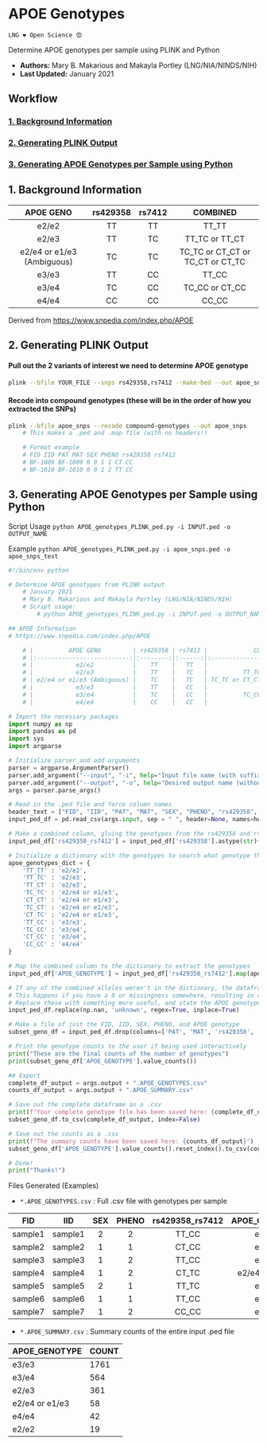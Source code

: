 # APOE Genotypes
`LNG ❤️ Open Science 😍`

Determine APOE genotypes per sample using PLINK and Python
- **Authors:** Mary B. Makarious and Makayla Portley (LNG/NIA/NINDS/NIH)
- **Last Updated:** January 2021


## Workflow
### [1. Background Information](#1)
### [2. Generating PLINK Output](#2)
### [3. Generating APOE Genotypes per Sample using Python](#3)


<a id="1"></a>
## 1. Background Information

|          APOE GENO         | rs429358 | rs7412 |             COMBINED             |
|:--------------------------:|:--------:|:------:|:--------------------------------:|
|            e2/e2           |    TT    |   TT   |               TT_TT              |
|            e2/e3           |    TT    |   TC   |          TT_TC or TT_CT          |
| e2/e4 or e1/e3 (Ambiguous) |    TC    |   TC   | TC_TC or CT_CT or TC_CT or CT_TC |
|            e3/e3           |    TT    |   CC   |               TT_CC              |
|            e3/e4           |    TC    |   CC   |          TC_CC or CT_CC          |
|            e4/e4           |    CC    |   CC   |               CC_CC              |

Derived from https://www.snpedia.com/index.php/APOE


<a id="2"></a>
## 2. Generating PLINK Output

#### Pull out the 2 variants of interest we need to determine APOE genotype
```bash
plink --bfile YOUR_FILE --snps rs429358,rs7412 --make-bed --out apoe_snps
```

#### Recode into compound genotypes (these will be in the order of how you extracted the SNPs)
```bash
plink --bfile apoe_snps --recode compound-genotypes --out apoe_snps
    # This makes a .ped and .map file (with no headers!)

    # Format example
    # FID IID PAT MAT SEX PHENO rs429358 rs7412
    # BF-1009 BF-1009 0 0 1 1 CT CC
    # BF-1010 BF-1010 0 0 1 2 TT CC
```

<a id="3"></a>
## 3. Generating APOE Genotypes per Sample using Python
Script Usage
`python APOE_genotypes_PLINK_ped.py -i INPUT.ped -o OUTPUT_NAME`

Example `python APOE_genotypes_PLINK_ped.py -i apoe_snps.ped -o apoe_snps_test`

```python
#!/bin/env python

# Determine APOE genotypes from PLINK output
    # January 2021
    # Mary B. Makarious and Makayla Portley (LNG/NIA/NINDS/NIH)
    # Script usage:
        # python APOE_genotypes_PLINK_ped.py -i INPUT.ped -o OUTPUT_NAME

## APOE Information
# https://www.snpedia.com/index.php/APOE

    # |          APOE GENO         | rs429358 | rs7412 |             COMBINED             |
    # |:--------------------------:|:--------:|:------:|:--------------------------------:|
    # |            e2/e2           |    TT    |   TT   |               TT_TT              |
    # |            e2/e3           |    TT    |   TC   |          TT_TC or TT_CT          |
    # | e2/e4 or e1/e3 (Ambiguous) |    TC    |   TC   | TC_TC or CT_CT or TC_CT or CT_TC |
    # |            e3/e3           |    TT    |   CC   |               TT_CC              |
    # |            e3/e4           |    TC    |   CC   |          TC_CC or CT_CC          |
    # |            e4/e4           |    CC    |   CC   |               CC_CC              |

# Import the necessary packages
import numpy as np
import pandas as pd
import sys
import argparse

# Initialize parser and add arguments
parser = argparse.ArgumentParser()
parser.add_argument("--input", "-i", help="Input file name (with suffix)")
parser.add_argument("--output", "-o", help="Desired output name (without suffix)")
args = parser.parse_args()

# Read in the .ped file and force column names
header_text = ["FID", "IID", "PAT", "MAT", "SEX", "PHENO", "rs429358", "rs7412"]
input_ped_df = pd.read_csv(args.input, sep = " ", header=None, names=header_text)

# Make a combined column, gluing the genotypes from the rs429358 and rs7412 columns
input_ped_df['rs429358_rs7412'] = input_ped_df['rs429358'].astype(str)+'_'+input_ped_df['rs7412']

# Initialize a dictionary with the genotypes to search what genotype the alleles generate
apoe_genotypes_dict = {
    'TT_TT' : 'e2/e2',
    'TT_TC' : 'e2/e3',
    'TT_CT' : 'e2/e3',
    'TC_TC' : 'e2/e4 or e1/e3',
    'CT_CT' : 'e2/e4 or e1/e3',
    'TC_CT' : 'e2/e4 or e1/e3',
    'CT_TC' : 'e2/e4 or e1/e3',
    'TT_CC' : 'e3/e3',
    'TC_CC' : 'e3/e4',
    'CT_CC' : 'e3/e4',
    'CC_CC' : 'e4/e4'
}

# Map the combined column to the dictionary to extract the genotypes
input_ped_df['APOE_GENOTYPE'] = input_ped_df['rs429358_rs7412'].map(apoe_genotypes_dict)

# If any of the combined alleles weren't in the dictionary, the dataframe now has NaN values
# This happens if you have a 0 or missingness somewhere, resulting in an unsure genotype call
# Replace these with something more useful, and state the APOE genotype as "unknown"
input_ped_df.replace(np.nan, 'unknown', regex=True, inplace=True)

# Make a file of just the FID, IID, SEX, PHENO, and APOE genotype
subset_geno_df = input_ped_df.drop(columns=['PAT', 'MAT', 'rs429358', 'rs7412'])

# Print the genotype counts to the user if being used interactively
print("These are the final counts of the number of genotypes")
print(subset_geno_df['APOE_GENOTYPE'].value_counts())

## Export
complete_df_output = args.output + ".APOE_GENOTYPES.csv"
counts_df_output = args.output + ".APOE_SUMMARY.csv"

# Save out the complete dataframe as a .csv
print(f"Your complete genotype file has been saved here: {complete_df_output}")
subset_geno_df.to_csv(complete_df_output, index=False)

# Save out the counts as a .csv
print(f"The summary counts have been saved here: {counts_df_output}")
subset_geno_df['APOE_GENOTYPE'].value_counts().reset_index().to_csv(counts_df_output, index=False, header=['APOE_GENOTYPE', 'COUNT'])

# Done!
print("Thanks!")
```

Files Generated (Examples)
- `*.APOE_GENOTYPES.csv` : Full .csv file with genotypes per sample


|   FID   	|   IID   	| SEX 	| PHENO 	| rs429358_rs7412 	|  APOE_GENOTYPE 	|
|:-------:	|:-------:	|:---:	|:-----:	|:---------------:	|:--------------:	|
| sample1 	| sample1 	|  2  	|   2   	|      TT_CC      	|      e3/e3     	|
| sample2 	| sample2 	|  1  	|   1   	|      CT_CC      	|      e3/e4     	|
| sample3 	| sample3 	|  1  	|   2   	|      TT_CC      	|      e3/e3     	|
| sample4 	| sample4 	|  1  	|   2   	|      CT_TC      	| e2/e4 or e1/e3 	|
| sample5 	| sample5 	|  2  	|   1   	|      TT_TC      	|      e2/e3     	|
| sample6 	| sample6 	|  1  	|   1   	|      TT_CC      	|      e3/e3     	|
| sample7 	| sample7 	|  1  	|   2   	|      CC_CC      	|      e4/e4     	|

- `*.APOE_SUMMARY.csv` : Summary counts of the entire input .ped file

| APOE_GENOTYPE  	| COUNT 	|
|----------------	|-------	|
| e3/e3          	| 1761  	|
| e3/e4          	| 564   	|
| e2/e3          	| 361   	|
| e2/e4 or e1/e3 	| 58    	|
| e4/e4          	| 42    	|
| e2/e2          	| 19    	|
